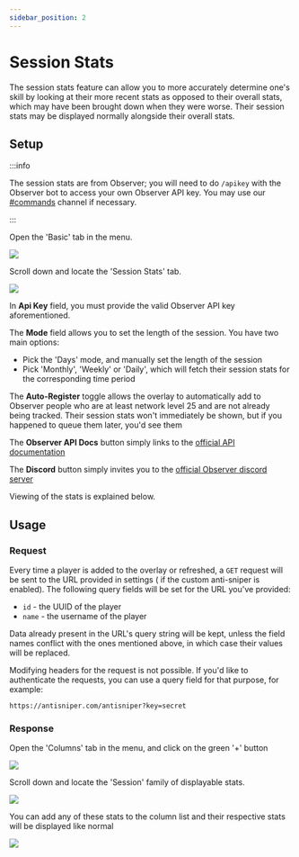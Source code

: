 ```yaml
---
sidebar_position: 2
---
```


# Session Stats

The session stats feature can allow you to more accurately determine one's skill by looking at their more recent stats
as opposed to their overall stats, which may have been brought down when they were worse. Their session stats may be
displayed normally alongside their overall stats.

## Setup

:::info

The session stats are from Observer; you will need to do `/apikey` with the Observer bot to access your own Observer API
key. You may use our [#commands](https://discord.com/channels/842213615255027773/842437913886064650) channel if
necessary.

:::

Open the 'Basic' tab in the menu.

![](/img/docs/overlay/features/session-stats/open-settings.png)

Scroll down and locate the 'Session Stats' tab.

![](/img/docs/overlay/features/session-stats/settings.png)

In **Api Key** field, you must provide the valid Observer API key aforementioned.

The **Mode** field allows you to set the length of the session. You have two main options:

- Pick the 'Days' mode, and manually set the length of the session
- Pick 'Monthly', 'Weekly' or 'Daily', which will fetch their session stats for the corresponding time period

The **Auto-Register** toggle allows the overlay to automatically add to Observer people who are at least network level
25 and are not already being tracked. Their session stats won't immediately be shown, but if you happened to queue them
later, you'd see them

The **Observer API Docs** button simply links to the [official API documentation](https://api.invite.observer/docs/)

The **Discord** button simply invites you to
the [official Observer discord server](https://discord.com/invite/dwErHBxbEy)

Viewing of the stats is explained below.

## Usage

### Request

Every time a player is added to the overlay or refreshed, a `GET` request will be sent to the URL provided in settings (
if the custom anti-sniper is enabled). The following query fields will be set for the URL you've provided:

- `id` - the UUID of the player
- `name` - the username of the player

Data already present in the URL's query string will be kept, unless the field names conflict with the ones mentioned
above, in which case their values will be replaced.

Modifying headers for the request is not possible. If you'd like to authenticate the requests, you can use a query field
for that purpose, for example:

```
https://antisniper.com/antisniper?key=secret
```

### Response

Open the 'Columns' tab in the menu, and click on the green '+' button

![](/img/docs/overlay/features/session-stats/open-columns.png)

Scroll down and locate the 'Session' family of displayable stats.

![](/img/docs/overlay/features/session-stats/locate-session-stats-columns.png)

You can add any of these stats to the column list and their respective stats will be displayed like normal

![](/img/docs/overlay/features/session-stats/session-stats-example.png)

